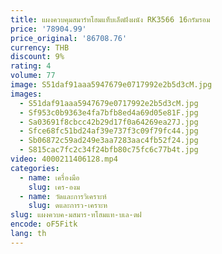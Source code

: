 ```yaml
---
title: แผงควบคุมสมาร์ทโฮมแท็บเล็ตฝังผนัง RK3566 16กรัมรอม
price: '78904.99'
price_original: '86708.76'
currency: THB
discount: 9%
rating: 4
volume: 77
image: S51daf91aaa5947679e0717992e2b5d3cM.jpg
images:
  - S51daf91aaa5947679e0717992e2b5d3cM.jpg
  - Sf953c0b9363e4fa7bfb8ed4a69d05e81F.jpg
  - Sa03691f8cbcc42b29d17f0a64269ea27J.jpg
  - Sfce68fc51bd24af39e737f3c09f79fc44.jpg
  - Sb06872c59ad249e3aa7283aac4fb52f24.jpg
  - S815cac7fc2c34f24bfb80c75fc6c77b4t.jpg
video: 4000211406128.mp4
categories:
  - name: เครื่องมือ
    slug: เคร-องม
  - name: วัดและการวิเคราะห์
    slug: ดและการว-เคราะห
slug: แผงควบค-มสมาร-ทโฮมแท-บเล-ตฝ
encode: oF5Fitk
lang: th
---
```

  